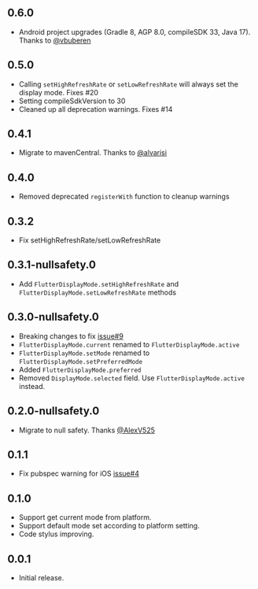 ## 0.6.0

* Android project upgrades (Gradle 8, AGP 8.0, compileSDK 33, Java 17). Thanks to [@vbuberen](https://github.com/vbuberen)

## 0.5.0

* Calling `setHighRefreshRate` or `setLowRefreshRate` will always set the display mode. Fixes #20
* Setting compileSdkVersion to 30
* Cleaned up all deprecation warnings. Fixes #14

## 0.4.1

* Migrate to mavenCentral. Thanks to [@alvarisi](https://github.com/alvarisi)

## 0.4.0

* Removed deprecated `registerWith` function to cleanup warnings

## 0.3.2

* Fix setHighRefreshRate/setLowRefreshRate

## 0.3.1-nullsafety.0

* Add `FlutterDisplayMode.setHighRefreshRate` and `FlutterDisplayMode.setLowRefreshRate` methods

## 0.3.0-nullsafety.0

* Breaking changes to fix [issue#9](https://github.com/ajinasokan/flutter_displaymode/issues/9)
* `FlutterDisplayMode.current` renamed to `FlutterDisplayMode.active`
* `FlutterDisplayMode.setMode` renamed to `FlutterDisplayMode.setPreferredMode`
* Added `FlutterDisplayMode.preferred`
* Removed `DisplayMode.selected` field. Use `FlutterDisplayMode.active` instead.

## 0.2.0-nullsafety.0

* Migrate to null safety. Thanks [@AlexV525](https://github.com/AlexV525)

## 0.1.1

* Fix pubspec warning for iOS [issue#4](https://github.com/ajinasokan/flutter_displaymode/issues/4)

## 0.1.0

* Support get current mode from platform.
* Support default mode set according to platform setting.
* Code stylus improving.

## 0.0.1

* Initial release.
